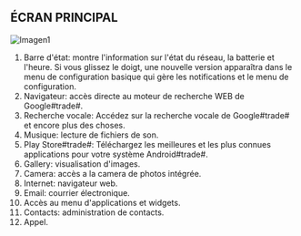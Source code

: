 ## ÉCRAN PRINCIPAL

![Imagen1](http://static.energysistem.com/images/manuals/39530/53707eb01dbf1.jpg)

1. Barre d'état: montre l'information sur l'état du réseau, la batterie et l'heure. Si vous glissez le doigt, une
nouvelle version apparaîtra dans le menu de configuration basique qui gère les notifications et le menu de configuration.
2. Navigateur: accès directe au moteur de recherche WEB de Google#trade#.
3. Recherche vocale: Accédez sur la recherche vocale de Google#trade# et encore plus des choses.
4. Musique: lecture de fichiers de son.
5. Play Store#trade#: Téléchargez les meilleures et les plus connues applications pour votre système Android#trade#.
6. Gallery: visualisation d'images.
7. Camera: accès a la camera de photos intégrée.
8. Internet: navigateur web.
9. Email: courrier électronique.
10. Accès au menu d'applications et widgets.
11. Contacts: administration de contacts.
12. Appel.
